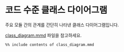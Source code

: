# 코드 수준 클래스 다이어그램

주요 모듈 간의 관계를 간단히 나타낸 클래스 다이어그램입니다.

[class_diagram.mmd](class_diagram.mmd) 파일을 참고하세요.

```mermaid
%% include contents of class_diagram.mmd
```
